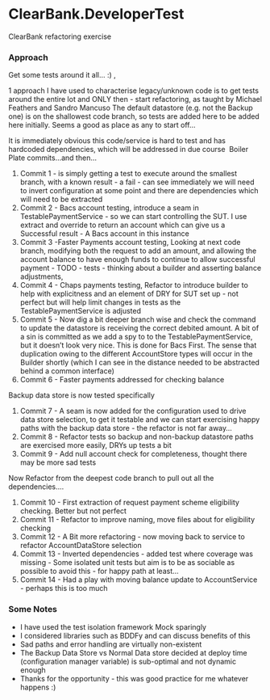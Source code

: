 # ClearBank.DeveloperTest
ClearBank refactoring exercise

### Approach
Get some tests around it all... :) ,  

1 approach I have used to characterise legacy/unknown code is to get tests around the entire lot and ONLY then -  start refactoring, as taught by Michael Feathers and Sandro Mancuso
The default datastore (e.g. not the Backup one) is on the shallowest code branch, so tests are added here to be added here initially. Seems a good as place as any to start off...

It is immediately obvious this code/service is hard to test and has hardcoded dependencies, which will be addressed in due course
 Boiler Plate commits…and then…

1. Commit 1 - is simply getting a test to execute around the smallest branch, with a known result  - a fail - can see immediately we will need to invert configuration at some point and there are dependencies which will need to be extracted
2. Commit 2 - Bacs account testing,  introduce a seam in TestablePaymentService - so we can start controlling the SUT.  I use extract and override to return an account which can give us a Successful result  -  A Bacs account in this instance
3. Commit 3 -Faster Payments account testing, Looking at next code branch, modifying both the request to add an amount, and allowing the account balance to have enough funds to continue to allow successful payment - TODO - tests - thinking about a builder and asserting balance adjustments,
4. Commit 4 - Chaps payments testing, Refactor to introduce builder to help with explicitness and an element of DRY for SUT set up - not perfect but will help limit changes in tests as the TestablePaymentService is adjusted
5. Commit 5 - Now dig a bit deeper  branch wise and check the command to update the datastore is receiving the correct debited amount.  A bit of a sin is committed as we add a spy to to the TestablePaymentService, but it doesn’t look very nice. This is done for Bacs First.   The sense that duplication owing to the different AccountStore types will occur in the Builder shortly (which I can see in the distance needed to be abstracted behind a common interface)
6. Commit 6 - Faster payments addressed for checking balance

Backup data store is now tested specifically
1. Commit 7 - A seam is now added for the configuration used to drive data store selection, to get it testable and we can start exercising happy paths with the backup data store - the refactor is not far away…
2. Commit 8 - Refactor tests so backup and non-backup datastore paths are exercised more easily, DRYs up tests a bit
3. Commit 9 - Add null account check for completeness, thought there may be more sad tests

Now Refactor from the deepest code branch to pull out all the dependencies....
1. Commit 10 -  First extraction of request payment scheme eligibility checking. Better but not perfect
2. Commit 11 -  Refactor to improve naming, move files about for eligibility checking
3. Commit 12 -  A Bit more refactoring  - now moving back to service to refactor AccountDataStore selection
4. Commit 13 - Inverted dependencies - added test where coverage was missing - Some isolated unit tests but aim is to be as sociable as possible to avoid this - for happy path at least…
5. Commit 14 - Had a play with moving balance update to AccountService - perhaps this is too much 

### Some Notes
- I have used the test isolation framework Mock sparingly
- I considered libraries such as BDDFy and can discuss benefits of this
- Sad paths and error handling are virtually non-existent
- The Backup Data Store vs Normal Data store decided at deploy time (configuration manager variable) is sub-optimal and not dynamic enough
- Thanks for the opportunity - this was good practice for me whatever happens :) 